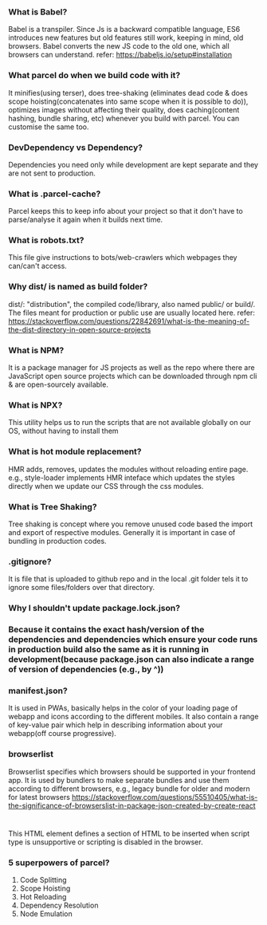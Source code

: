 ### What is Babel?

Babel is a transpiler. Since Js is a backward compatible language, ES6 introduces new features but old features still work, keeping in mind, old browsers. Babel converts the new JS code to the old one, which all browsers can understand.
refer: https://babeljs.io/setup#installation

### What parcel do when we build code with it?

It minifies(using terser), does tree-shaking (eliminates dead code & does scope hoisting(concatenates into same scope when it is possible to do)), optimizes images without affecting their quality, does caching(content hashing, bundle sharing, etc) whenever you build with parcel. You can customise the same too.

### DevDependency vs Dependency?

Dependencies you need only while development are kept separate and they are not sent to production.

### What is .parcel-cache?

Parcel keeps this to keep info about your project so that it don't have to parse/analyse it again when it builds next time.

### What is robots.txt?

This file give instructions to bots/web-crawlers which webpages they can/can't access.

### Why dist/ is named as build folder?

dist/: "distribution", the compiled code/library, also named public/ or build/. The files meant for production or public use are usually located here.
refer: https://stackoverflow.com/questions/22842691/what-is-the-meaning-of-the-dist-directory-in-open-source-projects

### What is NPM?

It is a package manager for JS projects as well as the repo where there are JavaScript open source projects which can be downloaded through npm cli & are open-sourcely available.

### What is NPX?

This utility helps us to run the scripts that are not available globally on our OS, without having to install them

### What is hot module replacement?

HMR adds, removes, updates the modules without reloading entire page. e.g., style-loader implements HMR inteface which updates the styles directly when we update our CSS through the css modules.

### What is Tree Shaking?

Tree shaking is concept where you remove unused code based the import and export of respective modules. Generally it is important in case of bundling in production codes.

### .gitignore?

It is file that is uploaded to github repo and in the local .git folder tels it to ignore some files/folders over that directory.

### Why I shouldn't update package.lock.json?

### Because it contains the exact hash/version of the dependencies and dependencies which ensure your code runs in production build also the same as it is running in development(because package.json can also indicate a range of version of dependencies (e.g., by ^))

### manifest.json?

It is used in PWAs, basically helps in the color of your loading page of webapp and icons according to the different mobiles. It also contain a range of key-value pair which help in describing information about your webapp(off course progressive).

### browserlist

Browserlist specifies which browsers should be supported in your frontend app. It is used by bundlers to make separate bundles and use them according to different browsers, e.g., legacy bundle for older and modern for latest browsers
https://stackoverflow.com/questions/55510405/what-is-the-significance-of-browserslist-in-package-json-created-by-create-react

# <noScript></noscript>

This HTML element defines a section of HTML to be inserted when script type is unsupportive or scripting is disabled in the browser.

### 5 superpowers of parcel?

1. Code Splitting
2. Scope Hoisting
3. Hot Reloading
4. Dependency Resolution
5. Node Emulation
